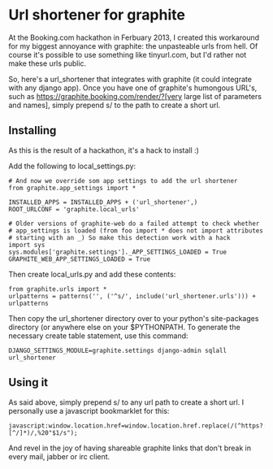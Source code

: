 Url shortener for graphite
==========================

At the Booking.com hackathon in Ferbuary 2013, I created this workaround for my
biggest annoyance with graphite: the unpasteable urls from hell. Of course it's
possible to use something like tinyurl.com, but I'd rather not make these urls
public.

So, here's a url_shortener that integrates with graphite (it could integrate
with any django app). Once you have one of graphite's humongous URL's, such as
https://graphite.booking.com/render/?[very large list of parameters and names],
simply prepend s/ to the path to create a short url.

Installing
----------
As this is the result of a hackathon, it's a hack to install :)

Add the following to local_settings.py:

    # And now we override som app settings to add the url shortener
    from graphite.app_settings import *
    
    INSTALLED_APPS = INSTALLED_APPS + ('url_shortener',)
    ROOT_URLCONF = 'graphite.local_urls'
    
    # Older versions of graphite-web do a failed attempt to check whether
    # app_settings is loaded (from foo import * does not import attributes
    # starting with an _) So make this detection work with a hack
    import sys
    sys.modules['graphite.settings']._APP_SETTINGS_LOADED = True
    GRAPHITE_WEB_APP_SETTINGS_LOADED = True

Then create local_urls.py and add these contents:
    
    from graphite.urls import *
    urlpatterns = patterns('', ('^s/', include('url_shortener.urls'))) + urlpatterns

Then copy the url_shortener directory over to your python's site-packages
directory (or anywhere else on your $PYTHONPATH. To generate the necessary
create table statement, use this command:

    DJANGO_SETTINGS_MODULE=graphite.settings django-admin sqlall url_shortener

Using it
--------
As said above, simply prepend s/ to any url path to create a short url. I
personally use a javascript bookmarklet for this:

    javascript:window.location.href=window.location.href.replace(/(^https?:..[^/]*)/,%20"$1/s");

And revel in the joy of having shareable graphite links that don't break in
every mail, jabber or irc client.
